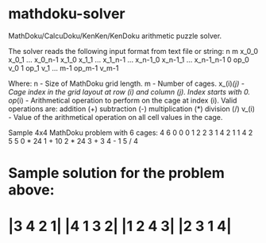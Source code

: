 mathdoku-solver
===============

MathDoku/CalcuDoku/KenKen/KenDoku arithmetic puzzle solver.

The solver reads the following input format from text file or string:
n m
x_0_0 x_0_1 ... x_0_n-1
x_1_0 x_1_1 ... x_1_n-1
...
x_n-1_0 x_n-1_1 ... x_n-1_n-1
0 op_0 v_0
1 op_1 v_1
...
m-1 op_m-1 v_m-1

Where:
n 			- Size of MathDoku grid length.
m 			- Number of cages.
x_(i)_(j) 	- Cage index in the grid layout at row (i) and column (j).
			  Index starts with 0.
op_(i) 		- Arithmetical operation to perform on the cage at index (i).
			  Valid operations are:
				addition (+)
				subtraction (-)
				multiplication (*)
				division (/)
v_(i)		- Value of the arithmetical operation on all cell values in the cage.

Sample 4x4 MathDoku problem with 6 cages:
4 6
0 0 0 1
2 2 3 1
4 2 1 1
4 2 5 5
0 * 24
1 + 10
2 * 24
3 + 3
4 - 1
5 / 4

Sample solution for the problem above:
=========
|3 4 2 1|
|4 1 3 2|
|1 2 4 3|
|2 3 1 4|
=========

